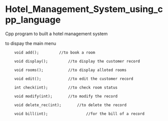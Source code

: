 # Hotel_Management_System_using_cpp_language
Cpp program to built a hotel management system 

to dispay the main menu

        void add();			//to book a room
        
        void display(); 		//to display the customer record
        
        void rooms();			//to display alloted rooms
        
        void edit();			//to edit the customer record
        
        int check(int);			//to check room status
        
        void modify(int);		//to modify the record
        
        void delete_rec(int);		//to delete the record
        
        void bill(int);                 //for the bill of a record
